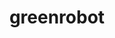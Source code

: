 ---
blog: https://greenrobot.org/blog
codehost: https://github.com/greenrobot
logohandle: greenrobot
sort: greenrobot
title: greenrobot
website: https://greenrobot.org/
---